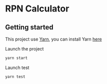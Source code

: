 # RPN Calculator

## Getting started

This project use [Yarn](https://yarnpkg.com/lang/en/), you can install Yarn [here](https://yarnpkg.com/en/docs/install#debian-stable)

Launch the project

```bash
yarn start
```

Launch test

```bash
yarn test
```
